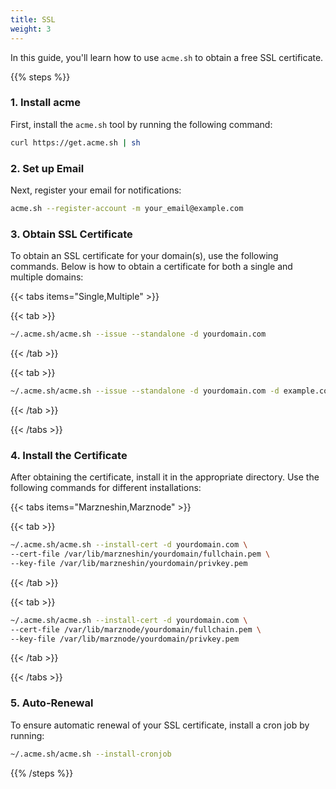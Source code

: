 ```yaml
---
title: SSL  
weight: 3  
---
```


In this guide, you'll learn how to use `acme.sh` to obtain a free SSL certificate.

{{% steps %}}

### 1. Install acme

First, install the `acme.sh` tool by running the following command:

```bash
curl https://get.acme.sh | sh
```

### 2. Set up Email

Next, register your email for notifications:

```bash
acme.sh --register-account -m your_email@example.com
```

### 3. Obtain SSL Certificate

To obtain an SSL certificate for your domain(s), use the following commands. Below is how to obtain a certificate for both a single and multiple domains:

{{< tabs items="Single,Multiple" >}}

{{< tab >}}  
```bash
~/.acme.sh/acme.sh --issue --standalone -d yourdomain.com
```

{{< /tab >}}  

{{< tab >}}  
```bash
~/.acme.sh/acme.sh --issue --standalone -d yourdomain.com -d example.com
```

{{< /tab >}}  

{{< /tabs >}}

### 4. Install the Certificate

After obtaining the certificate, install it in the appropriate directory. Use the following commands for different installations:

{{< tabs items="Marzneshin,Marznode" >}}

{{< tab >}}  
```bash
~/.acme.sh/acme.sh --install-cert -d yourdomain.com \
--cert-file /var/lib/marzneshin/yourdomain/fullchain.pem \
--key-file /var/lib/marzneshin/yourdomain/privkey.pem
```

{{< /tab >}}  

{{< tab >}}  
```bash
~/.acme.sh/acme.sh --install-cert -d yourdomain.com \
--cert-file /var/lib/marznode/yourdomain/fullchain.pem \
--key-file /var/lib/marznode/yourdomain/privkey.pem
```

{{< /tab >}}  

{{< /tabs >}}

### 5. Auto-Renewal

To ensure automatic renewal of your SSL certificate, install a cron job by running:

```bash
~/.acme.sh/acme.sh --install-cronjob
```

{{% /steps %}}